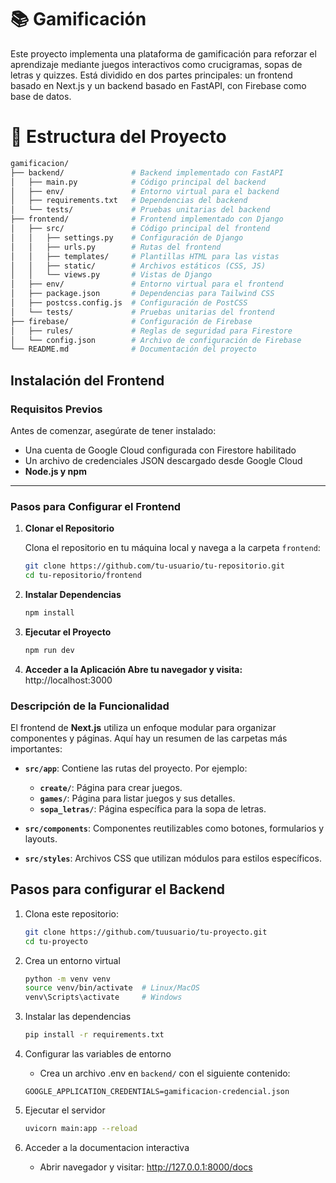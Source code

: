 # 📚 Gamificación
Este proyecto implementa una plataforma de gamificación para reforzar el aprendizaje mediante juegos interactivos como crucigramas, sopas de letras y quizzes. Está dividido en dos partes principales: un frontend basado en Next.js y un backend basado en FastAPI, con Firebase como base de datos.

# 🌟 Estructura del Proyecto

```bash
gamificacion/                                                     
├── backend/               # Backend implementado con FastAPI     
│   ├── main.py            # Código principal del backend                      
│   ├── env/               # Entorno virtual para el backend      
│   ├── requirements.txt   # Dependencias del backend             
│   └── tests/             # Pruebas unitarias del backend        
├── frontend/              # Frontend implementado con Django     
│   ├── src/               # Código principal del frontend        
│   │   ├── settings.py    # Configuración de Django              
│   │   ├── urls.py        # Rutas del frontend                   
│   │   ├── templates/     # Plantillas HTML para las vistas      
│   │   ├── static/        # Archivos estáticos (CSS, JS)         
│   │   └── views.py       # Vistas de Django                     
│   ├── env/               # Entorno virtual para el frontend     
│   ├── package.json       # Dependencias para Tailwind CSS       
│   ├── postcss.config.js  # Configuración de PostCSS             
│   └── tests/             # Pruebas unitarias del frontend       
├── firebase/              # Configuración de Firebase            
│   ├── rules/             # Reglas de seguridad para Firestore   
│   └── config.json        # Archivo de configuración de Firebase 
└── README.md              # Documentación del proyecto
```

## **Instalación del Frontend**

### **Requisitos Previos**
Antes de comenzar, asegúrate de tener instalado:

- Una cuenta de Google Cloud configurada con Firestore habilitado
- Un archivo de credenciales JSON descargado desde Google Cloud
- **Node.js y npm**

---

### **Pasos para Configurar el Frontend**

1. **Clonar el Repositorio**

   Clona el repositorio en tu máquina local y navega a la carpeta `frontend`:
   ```bash
   git clone https://github.com/tu-usuario/tu-repositorio.git
   cd tu-repositorio/frontend

2. **Instalar Dependencias**

   ```bash
   npm install

3. **Ejecutar el Proyecto**

   ```bash
   npm run dev

4. **Acceder a la Aplicación Abre tu navegador y visita:** http://localhost:3000

### **Descripción de la Funcionalidad**

El frontend de **Next.js** utiliza un enfoque modular para organizar componentes y páginas. Aquí hay un resumen de las carpetas más importantes:

- **`src/app`**: Contiene las rutas del proyecto. Por ejemplo:
   - **`create/`**: Página para crear juegos.
   - **`games/`**: Página para listar juegos y sus detalles.
   - **`sopa_letras/`**: Página específica para la sopa de letras.

- **`src/components`**: Componentes reutilizables como botones, formularios y layouts.

- **`src/styles`**: Archivos CSS que utilizan módulos para estilos específicos.

## **Pasos para configurar el Backend**

1. Clona este repositorio:
   ```bash
   git clone https://github.com/tuusuario/tu-proyecto.git
   cd tu-proyecto

2. Crea un entorno virtual
    ```bash
    python -m venv venv
    source venv/bin/activate  # Linux/MacOS
    venv\Scripts\activate     # Windows

3. Instalar las dependencias
    ```bash
    pip install -r requirements.txt

4. Configurar las variables de entorno
    - Crea un archivo .env en `backend/` con el siguiente contenido:
    
    ```
    GOOGLE_APPLICATION_CREDENTIALS=gamificacion-credencial.json
    ```
5. Ejecutar el servidor
    ```bash
    uvicorn main:app --reload

6. Acceder a la documentacion interactiva

    - Abrir navegador y visitar: http://127.0.0.1:8000/docs
    

